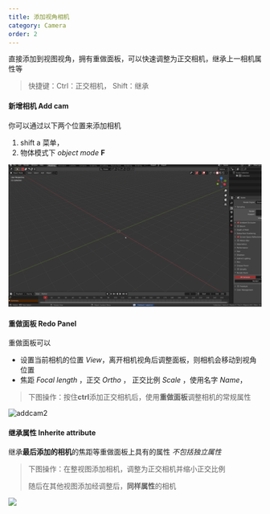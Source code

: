 ```yaml
---
title: 添加视角相机
category: Camera
order: 2
---
```


直接添加到视图视角，拥有重做面板，可以快速调整为正交相机，继承上一相机属性等

> 快捷键：Ctrl：正交相机， Shift：继承

#### 新增相机 Add cam

你可以通过以下两个位置来添加相机

1. shift a 菜单，
2. 物体模式下 *object mode* **F**

![addcam](../../uploads/addcam.gif)



#### 重做面板 Redo Panel

重做面板可以

* 设置当前相机的位置 *View*，离开相机视角后调整面板，则相机会移动到视角位置
* 焦距 *Focal length* ，正交 *Ortho* ， 正交比例 *Scale* ，使用名字 *Name*，

> 下图操作：按住**ctrl**添加正交相机后，使用**重做面板**调整相机的常规属性

![addcam2](../../uploads/addcam2.gif)



#### 继承属性 Inherite attribute

继承**最后添加的相机**的焦距等重做面板上具有的属性 *不包括独立属性*

> 下图操作：在整视图添加相机，调整为正交相机并缩小正交比例
>
>
> 随后在其他视图添加经调整后，**同样属性**的相机

![](../../uploads/addcam3.gif)

&nbsp;

&nbsp;

&nbsp;